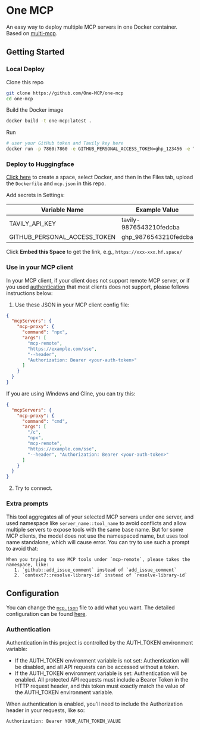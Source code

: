 # One MCP

An easy way to deploy multiple MCP servers in one Docker container. Based on [multi-mcp](https://github.com/One-MCP/multi-mcp).

## Getting Started

### Local Deploy

Clone this repo

```bash
git clone https://github.com/One-MCP/one-mcp
cd one-mcp
```

Build the Docker image

```bash
docker build -t one-mcp:latest .
```

Run

```bash
# user your GitHub token and Tavily key here
docker run -p 7860:7860 -e GITHUB_PERSONAL_ACCESS_TOKEN=ghp_123456 -e TAVILY_API_KEY=tvly-dev-123456 one-mcp:latest
```

### Deploy to Huggingface

[Click here](https://huggingface.co/new-space) to create a space, select Docker, and then in the Files tab, upload the `Dockerfile` and `mcp.json` in this repo.

Add secrets in Settings:

| Variable Name | Example Value | Description |
|      ---      |      ---      |     ---     |
| TAVILY_API_KEY | tavily-9876543210fedcba | Tavily Key |
| GITHUB_PERSONAL_ACCESS_TOKEN | ghp_9876543210fedcba | GitHub Key |

Click **Embed this Space** to get the link, e.g., `https://xxx-xxx.hf.space/`

### Use in your MCP client

In your MCP client, if your client does not support remote MCP server, or if you used [authentication](#Authentication) that most clients does not support, please follows instructions below:

1. Use these JSON in your MCP client config file:
```json
{
  "mcpServers": {
    "mcp-proxy": {
      "command": "npx",
      "args": [
        "mcp-remote",
        "https://example.com/sse",
        "--header",
        "Authorization: Bearer <your-auth-token>"
      ]
    }
  }
}
```

If you are using Windows and Cline, you can try this:
```json
{
  "mcpServers": {
    "mcp-proxy": {
      "command": "cmd",
      "args": [
        "/c",
        "npx",
        "mcp-remote",
        "https://example.com/sse",
        "--header", "Authorization: Bearer <your-auth-token>"
      ]
    }
  }
}
```
2. Try to connect.

### Extra prompts

This tool aggregates all of your selected MCP servers under one server, and used namespace like `server_name::tool_name` to avoid conflicts and allow multiple servers to expose tools with the same base name. But for some MCP clients, the model does not use the namespaced name, but uses tool name standalone, which will cause error.
You can try to use such a prompt to avoid that:

```
When you trying to use MCP tools under `mcp-remote`, please takes the namespace, like:
   1. `github::add_issue_comment` instead of `add_issue_comment`
   2. `context7::resolve-library-id` instead of `resolve-library-id`
```

## Configuration

You can change the [``mcp.json``](./mcp.json) file to add what you want.
The detailed configuration can be found [here](https://github.com/One-MCP/multi-mcp?tab=readme-ov-file#configuration).

### Authentication

Authentication in this project is controlled by the AUTH_TOKEN environment variable:

- If the AUTH_TOKEN environment variable is not set: Authentication will be disabled, and all API requests can be accessed without a token.
- If the AUTH_TOKEN environment variable is set: Authentication will be enabled. All protected API requests must include a Bearer Token in the HTTP request header, and this token must exactly match the value of the AUTH_TOKEN environment variable.

When authentication is enabled, you'll need to include the Authorization header in your requests, like so:

```
Authorization: Bearer YOUR_AUTH_TOKEN_VALUE
```
